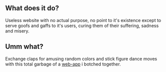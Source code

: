 ## What does it do?

Useless website with no actual purpose, no point to it's existence except to serve goofs and gaffs to it's users, curing them of their suffering, sadness and misery.

## Umm what?

Exchange claps for amusing random colors and stick figure dance moves with this total garbage of a [web-app](https://https://clapp-8b624.web.app/) i botched together.

